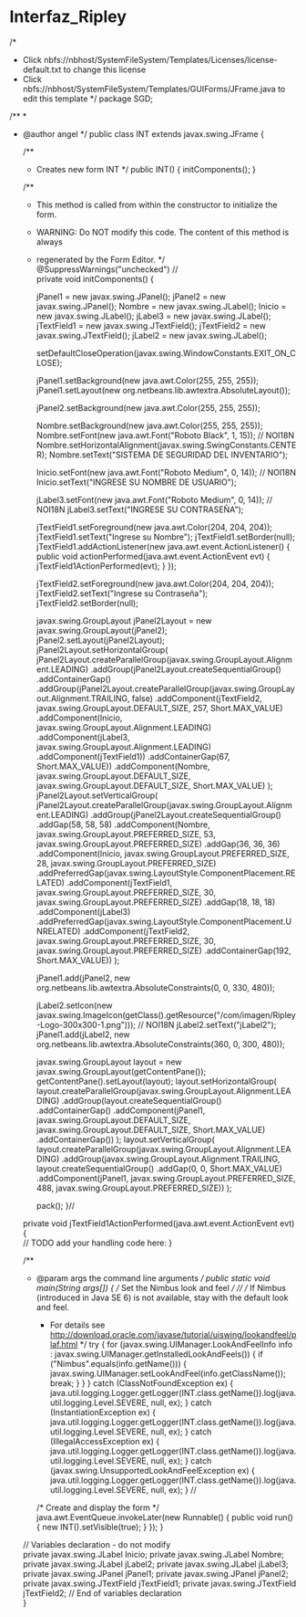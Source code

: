 # Interfaz_Ripley
/*
 * Click nbfs://nbhost/SystemFileSystem/Templates/Licenses/license-default.txt to change this license
 * Click nbfs://nbhost/SystemFileSystem/Templates/GUIForms/JFrame.java to edit this template
 */
package SGD;

/**
 *
 * @author angel
 */
public class INT extends javax.swing.JFrame {

    /**
     * Creates new form INT
     */
    public INT() {
        initComponents();
    }

    /**
     * This method is called from within the constructor to initialize the form.
     * WARNING: Do NOT modify this code. The content of this method is always
     * regenerated by the Form Editor.
     */
    @SuppressWarnings("unchecked")
    // <editor-fold defaultstate="collapsed" desc="Generated Code">                          
    private void initComponents() {

        jPanel1 = new javax.swing.JPanel();
        jPanel2 = new javax.swing.JPanel();
        Nombre = new javax.swing.JLabel();
        Inicio = new javax.swing.JLabel();
        jLabel3 = new javax.swing.JLabel();
        jTextField1 = new javax.swing.JTextField();
        jTextField2 = new javax.swing.JTextField();
        jLabel2 = new javax.swing.JLabel();

        setDefaultCloseOperation(javax.swing.WindowConstants.EXIT_ON_CLOSE);

        jPanel1.setBackground(new java.awt.Color(255, 255, 255));
        jPanel1.setLayout(new org.netbeans.lib.awtextra.AbsoluteLayout());

        jPanel2.setBackground(new java.awt.Color(255, 255, 255));

        Nombre.setBackground(new java.awt.Color(255, 255, 255));
        Nombre.setFont(new java.awt.Font("Roboto Black", 1, 15)); // NOI18N
        Nombre.setHorizontalAlignment(javax.swing.SwingConstants.CENTER);
        Nombre.setText("SISTEMA DE SEGURIDAD DEL INVENTARIO");

        Inicio.setFont(new java.awt.Font("Roboto Medium", 0, 14)); // NOI18N
        Inicio.setText("INGRESE SU NOMBRE DE USUARIO");

        jLabel3.setFont(new java.awt.Font("Roboto Medium", 0, 14)); // NOI18N
        jLabel3.setText("INGRESE SU CONTRASEÑA");

        jTextField1.setForeground(new java.awt.Color(204, 204, 204));
        jTextField1.setText("Ingrese su Nombre");
        jTextField1.setBorder(null);
        jTextField1.addActionListener(new java.awt.event.ActionListener() {
            public void actionPerformed(java.awt.event.ActionEvent evt) {
                jTextField1ActionPerformed(evt);
            }
        });

        jTextField2.setForeground(new java.awt.Color(204, 204, 204));
        jTextField2.setText("Ingrese su Contraseña");
        jTextField2.setBorder(null);

        javax.swing.GroupLayout jPanel2Layout = new javax.swing.GroupLayout(jPanel2);
        jPanel2.setLayout(jPanel2Layout);
        jPanel2Layout.setHorizontalGroup(
            jPanel2Layout.createParallelGroup(javax.swing.GroupLayout.Alignment.LEADING)
            .addGroup(jPanel2Layout.createSequentialGroup()
                .addContainerGap()
                .addGroup(jPanel2Layout.createParallelGroup(javax.swing.GroupLayout.Alignment.TRAILING, false)
                    .addComponent(jTextField2, javax.swing.GroupLayout.DEFAULT_SIZE, 257, Short.MAX_VALUE)
                    .addComponent(Inicio, javax.swing.GroupLayout.Alignment.LEADING)
                    .addComponent(jLabel3, javax.swing.GroupLayout.Alignment.LEADING)
                    .addComponent(jTextField1))
                .addContainerGap(67, Short.MAX_VALUE))
            .addComponent(Nombre, javax.swing.GroupLayout.DEFAULT_SIZE, javax.swing.GroupLayout.DEFAULT_SIZE, Short.MAX_VALUE)
        );
        jPanel2Layout.setVerticalGroup(
            jPanel2Layout.createParallelGroup(javax.swing.GroupLayout.Alignment.LEADING)
            .addGroup(jPanel2Layout.createSequentialGroup()
                .addGap(58, 58, 58)
                .addComponent(Nombre, javax.swing.GroupLayout.PREFERRED_SIZE, 53, javax.swing.GroupLayout.PREFERRED_SIZE)
                .addGap(36, 36, 36)
                .addComponent(Inicio, javax.swing.GroupLayout.PREFERRED_SIZE, 28, javax.swing.GroupLayout.PREFERRED_SIZE)
                .addPreferredGap(javax.swing.LayoutStyle.ComponentPlacement.RELATED)
                .addComponent(jTextField1, javax.swing.GroupLayout.PREFERRED_SIZE, 30, javax.swing.GroupLayout.PREFERRED_SIZE)
                .addGap(18, 18, 18)
                .addComponent(jLabel3)
                .addPreferredGap(javax.swing.LayoutStyle.ComponentPlacement.UNRELATED)
                .addComponent(jTextField2, javax.swing.GroupLayout.PREFERRED_SIZE, 30, javax.swing.GroupLayout.PREFERRED_SIZE)
                .addContainerGap(192, Short.MAX_VALUE))
        );

        jPanel1.add(jPanel2, new org.netbeans.lib.awtextra.AbsoluteConstraints(0, 0, 330, 480));

        jLabel2.setIcon(new javax.swing.ImageIcon(getClass().getResource("/com/imagen/Ripley-Logo-300x300-1.png"))); // NOI18N
        jLabel2.setText("jLabel2");
        jPanel1.add(jLabel2, new org.netbeans.lib.awtextra.AbsoluteConstraints(360, 0, 300, 480));

        javax.swing.GroupLayout layout = new javax.swing.GroupLayout(getContentPane());
        getContentPane().setLayout(layout);
        layout.setHorizontalGroup(
            layout.createParallelGroup(javax.swing.GroupLayout.Alignment.LEADING)
            .addGroup(layout.createSequentialGroup()
                .addContainerGap()
                .addComponent(jPanel1, javax.swing.GroupLayout.DEFAULT_SIZE, javax.swing.GroupLayout.DEFAULT_SIZE, Short.MAX_VALUE)
                .addContainerGap())
        );
        layout.setVerticalGroup(
            layout.createParallelGroup(javax.swing.GroupLayout.Alignment.LEADING)
            .addGroup(javax.swing.GroupLayout.Alignment.TRAILING, layout.createSequentialGroup()
                .addGap(0, 0, Short.MAX_VALUE)
                .addComponent(jPanel1, javax.swing.GroupLayout.PREFERRED_SIZE, 488, javax.swing.GroupLayout.PREFERRED_SIZE))
        );

        pack();
    }// </editor-fold>                        

    private void jTextField1ActionPerformed(java.awt.event.ActionEvent evt) {                                            
        // TODO add your handling code here:
    }                                           

    /**
     * @param args the command line arguments
     */
    public static void main(String args[]) {
        /* Set the Nimbus look and feel */
        //<editor-fold defaultstate="collapsed" desc=" Look and feel setting code (optional) ">
        /* If Nimbus (introduced in Java SE 6) is not available, stay with the default look and feel.
         * For details see http://download.oracle.com/javase/tutorial/uiswing/lookandfeel/plaf.html 
         */
        try {
            for (javax.swing.UIManager.LookAndFeelInfo info : javax.swing.UIManager.getInstalledLookAndFeels()) {
                if ("Nimbus".equals(info.getName())) {
                    javax.swing.UIManager.setLookAndFeel(info.getClassName());
                    break;
                }
            }
        } catch (ClassNotFoundException ex) {
            java.util.logging.Logger.getLogger(INT.class.getName()).log(java.util.logging.Level.SEVERE, null, ex);
        } catch (InstantiationException ex) {
            java.util.logging.Logger.getLogger(INT.class.getName()).log(java.util.logging.Level.SEVERE, null, ex);
        } catch (IllegalAccessException ex) {
            java.util.logging.Logger.getLogger(INT.class.getName()).log(java.util.logging.Level.SEVERE, null, ex);
        } catch (javax.swing.UnsupportedLookAndFeelException ex) {
            java.util.logging.Logger.getLogger(INT.class.getName()).log(java.util.logging.Level.SEVERE, null, ex);
        }
        //</editor-fold>

        /* Create and display the form */
        java.awt.EventQueue.invokeLater(new Runnable() {
            public void run() {
                new INT().setVisible(true);
            }
        });
    }

    // Variables declaration - do not modify                     
    private javax.swing.JLabel Inicio;
    private javax.swing.JLabel Nombre;
    private javax.swing.JLabel jLabel2;
    private javax.swing.JLabel jLabel3;
    private javax.swing.JPanel jPanel1;
    private javax.swing.JPanel jPanel2;
    private javax.swing.JTextField jTextField1;
    private javax.swing.JTextField jTextField2;
    // End of variables declaration                   
}
